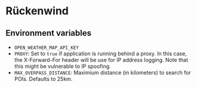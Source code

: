 # Rückenwind

## Environment variables

- `OPEN_WEATHER_MAP_API_KEY`
- `PROXY`: Set to `true` if application is running behind a proxy. In this case, the X-Forward-For header will be use for IP address logging. Note that this might be vulnerable to IP spoofing.
- `MAX_OVERPASS_DISTANCE`: Maximium distance (in kilometers) to search for POIs. Defaults to 25km.
